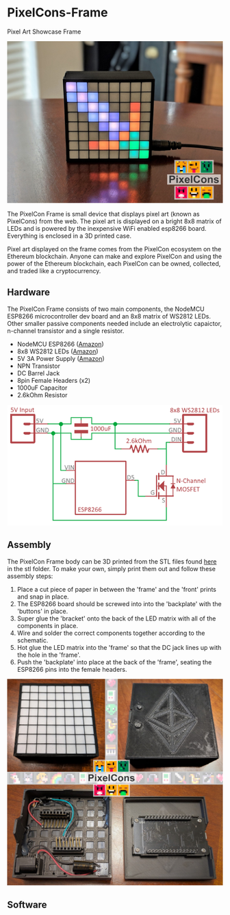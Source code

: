 # PixelCons-Frame
Pixel Art Showcase Frame

![Example](https://raw.githubusercontent.com/PixelCons/PixelCons-Frame/master/doc/img1.jpg)

The PixelCon Frame is small device that displays pixel art (known as PixelCons) from the web. The pixel art is displayed on a bright 8x8 matrix of LEDs and is powered by the inexpensive WiFi enabled esp8266 board. Everything is enclosed in a 3D printed case.

Pixel art displayed on the frame comes from the PixelCon ecosystem on the Ethereum blockchain. Anyone can make and explore PixelCon and using the power of the Ethereum blockchain, each PixelCon can be owned, collected, and traded like a cryptocurrency.

## Hardware
The PixelCon Frame consists of two main components, the NodeMCU ESP8266 microcontroller dev board and an 8x8 matrix of WS2812 LEDs. Other smaller passive components needed include an electrolytic capaictor, n-channel transistor and a single resistor.

- NodeMCU ESP8266 ([Amazon](https://www.amazon.com/NodeMCU-ESP8266-Internet-ESP-12E-Development/dp/B074Z2VL6S/ref=sr_1_10?crid=XF6CTQ0Q3GH0&keywords=esp8266+nodemcu&qid=1552268293&s=gateway&sprefix=esp8266+%2Caps%2C774&sr=8-10))
- 8x8 WS2812 LEDs ([Amazon](https://www.amazon.com/Semoic-Matrix-WS2812-Full-Color-Arduino/dp/B07M6D5X34/ref=sr_1_1?keywords=8x8+ws2812&qid=1552268625&s=gateway&sr=8-1))
- 5V 3A Power Supply ([Amazon](https://www.amazon.com/Bestcompu-Converter-Wireless-Switches-Video%EF%BC%885-5mm/dp/B00ME78NSS/ref=sr_1_1?keywords=5v+3+amp+power+supply+5.5&qid=1552270418&s=gateway&sr=8-1))
- NPN Transistor
- DC Barrel Jack
- 8pin Female Headers (x2)
- 1000uF Capacitor
- 2.6kOhm Resistor

![Schematic](https://raw.githubusercontent.com/PixelCons/PixelCons-Frame/master/doc/schematic.png)

## Assembly
The PixelCon Frame body can be 3D printed from the STL files found [here](https://github.com/PixelCons/PixelCons-Frame/tree/master/stl) in the stl folder. To make your own, simply print them out and follow these assembly steps:

1. Place a cut piece of paper in between the 'frame' and the 'front' prints and snap in place.
2. The ESP8266 board should be screwed into into the 'backplate' with the 'buttons' in place. 
3. Super glue the 'bracket' onto the back of the LED matrix with all of the components in place. 
4. Wire and solder the correct components together according to the schematic.
5. Hot glue the LED matrix into the 'frame' so that the DC jack lines up with the hole in the 'frame'. 
6. Push the 'backplate' into place at the back of the 'frame', seating the ESP8266 pins into the female headers.

![Schematic](https://raw.githubusercontent.com/PixelCons/PixelCons-Frame/master/doc/breakdown.jpg)

## Software
